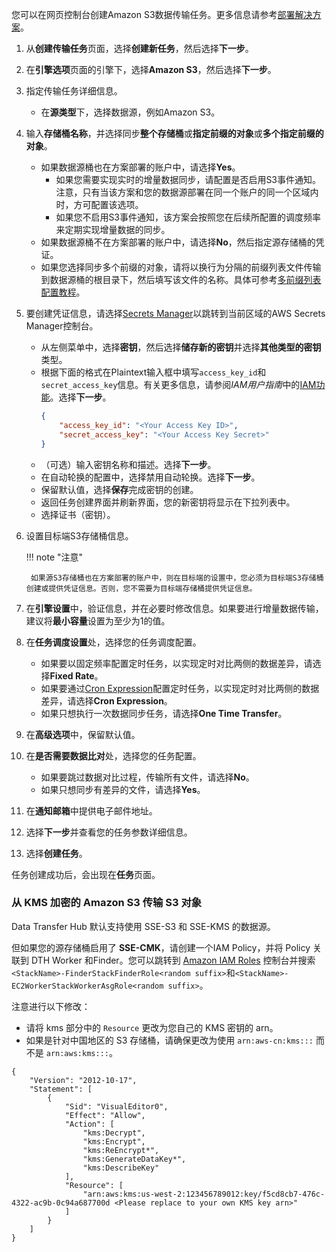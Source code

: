 您可以在网页控制台创建Amazon S3数据传输任务。更多信息请参考[部署解决方案](./deployment.md)。

1. 从**创建传输任务**页面，选择**创建新任务**，然后选择**下一步**。
2. 在**引擎选项**页面的引擎下，选择**Amazon S3**，然后选择**下一步**。
3. 指定传输任务详细信息。
    - 在**源类型**下，选择数据源，例如Amazon S3。
4. 输入**存储桶名称**，并选择同步**整个存储桶**或**指定前缀的对象**或**多个指定前缀的对象**。
    - 如果数据源桶也在方案部署的账户中，请选择**Yes**。
        - 如果您需要实现实时的增量数据同步，请配置是否启用S3事件通知。注意，只有当该方案和您的数据源部署在同一个账户的同一个区域内时，方可配置该选项。
        - 如果您不启用S3事件通知，该方案会按照您在后续所配置的调度频率来定期实现增量数据的同步。
    - 如果数据源桶不在方案部署的账户中，请选择**No**，然后指定源存储桶的凭证。
    - 如果您选择同步多个前缀的对象，请将以换行为分隔的前缀列表文件传输到数据源桶的根目录下，然后填写该文件的名称。具体可参考[多前缀列表配置教程](https://github.com/awslabs/amazon-s3-data-replication-hub-plugin/blob/r2_1/docs/USING_PREFIX_LIST_CN.md)。
5. 要创建凭证信息，请选择[Secrets Manager](https://console.aws.amazon.com/secretsmanager/home)以跳转到当前区域的AWS Secrets Manager控制台。
    - 从左侧菜单中，选择**密钥**，然后选择**储存新的密钥**并选择**其他类型的密钥**类型。
    - 根据下面的格式在Plaintext输入框中填写`access_key_id`和`secret_access_key`信息。有关更多信息，请参阅*IAM用户指南*中的[IAM功能](https://docs.aws.amazon.com/IAM/latest/UserGuide/introduction.html)。选择**下一步**。
        ```json
        {
            "access_key_id": "<Your Access Key ID>",
            "secret_access_key": "<Your Access Key Secret>"
        }
        ```
    - （可选）输入密钥名称和描述。选择**下一步**。
    - 在自动轮换的配置中，选择禁用自动轮换。选择**下一步**。
    - 保留默认值，选择**保存**完成密钥的创建。
    - 返回任务创建界面并刷新界面，您的新密钥将显示在下拉列表中。
    - 选择证书（密钥）。

6. 设置目标端S3存储桶信息。

    !!! note "注意"

        如果源S3存储桶也在方案部署的账户中，则在目标端的设置中，您必须为目标端S3存储桶创建或提供凭证信息。否则，您不需要为目标端存储桶提供凭证信息。
    
7. 在**引擎设置**中，验证信息，并在必要时修改信息。如果要进行增量数据传输，建议将**最小容量**设置为至少为1的值。

8. 在**任务调度设置**处，选择您的任务调度配置。
    - 如果要以固定频率配置定时任务，以实现定时对比两侧的数据差异，请选择**Fixed Rate**。
    - 如果要通过[Cron Expression](https://docs.aws.amazon.com/AmazonCloudWatch/latest/events/ScheduledEvents.html#CronExpressions)配置定时任务，以实现定时对比两侧的数据差异，请选择**Cron Expression**。
    - 如果只想执行一次数据同步任务，请选择**One Time Transfer**。

9. 在**高级选项**中，保留默认值。
10. 在**是否需要数据比对**处，选择您的任务配置。
    - 如果要跳过数据对比过程，传输所有文件，请选择**No**。
    - 如果只想同步有差异的文件，请选择**Yes**。

11. 在**通知邮箱**中提供电子邮件地址。

12. 选择**下一步**并查看您的任务参数详细信息。

13. 选择**创建任务**。

任务创建成功后，会出现在**任务**页面。

### 从 KMS 加密的 Amazon S3 传输 S3 对象

Data Transfer Hub 默认支持使用 SSE-S3 和 SSE-KMS 的数据源。

但如果您的源存储桶启用了 **SSE-CMK**，请创建一个IAM Policy，并将 Policy 关联到 DTH Worker 和Finder。您可以跳转到 [Amazon IAM Roles][iam-role] 控制台并搜索`<StackName>-FinderStackFinderRole<random suffix>`和`<StackName>-EC2WorkerStackWorkerAsgRole<random suffix>`。

注意进行以下修改：

- 请将 kms 部分中的 `Resource` 更改为您自己的 KMS 密钥的 arn。
- 如果是针对中国地区的 S3 存储桶，请确保更改为使用 `arn:aws-cn:kms:::` 而不是 `arn:aws:kms:::`。


```
{
    "Version": "2012-10-17",
    "Statement": [
        {
            "Sid": "VisualEditor0",
            "Effect": "Allow",
            "Action": [
                "kms:Decrypt",
                "kms:Encrypt",
                "kms:ReEncrypt*",
                "kms:GenerateDataKey*",
                "kms:DescribeKey"
            ],
            "Resource": [
                "arn:aws:kms:us-west-2:123456789012:key/f5cd8cb7-476c-4322-ac9b-0c94a687700d <Please replace to your own KMS key arn>"
            ]
        }
    ]
}
```

[iam-role]: https://us-east-1.console.aws.amazon.com/iamv2/home#/roles